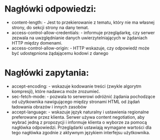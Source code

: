 # Nagłówki odpowiedzi:
- content-length: - Jest to przekierowanie z tematu, który nie ma własnej strony, do sekcji strony na dany temat.
- access-control-allow-credentials: - informuje przeglądarkę, czy serwer zezwala na uwzględnianie danych uwierzytelniających w żądaniach HTTP między domenami.
- access-control-allow-origin: - HTTP wskazuje, czy odpowiedź może być udostępniona żądającemu kodowi z danego
# Nagłówki zapytania:
- accept-encoding: - wskazuje kodowanie treści (zwykle algorytm kompresji), które nadawca może zrozumieć.
- sec-fetch-mode: - pozwala to serwerowi odróżnić żądania pochodzące od użytkownika nawigującego między stronami HTML od żądań ładowania obrazów i innych zasobów
- accept-language: -  wskazuje język naturalny i ustawienia regionalne preferowane przez klienta. Serwer używa  content negotiation, aby wybrać jedną z propozycji i informuje klienta o wyborze za pomocą nagłówka odpowiedzi. Przeglądarki ustawiają wymagane wartości dla tego nagłówka zgodnie z aktywnym językiem interfejsu użytkownika.